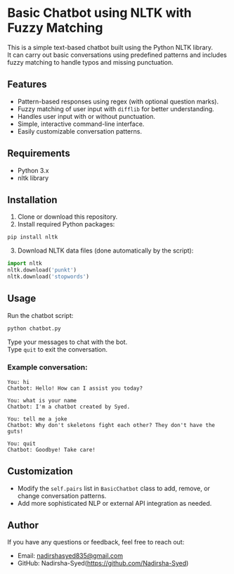 
# Basic Chatbot using NLTK with Fuzzy Matching

This is a simple text-based chatbot built using the Python NLTK library.  
It can carry out basic conversations using predefined patterns and includes fuzzy matching to handle typos and missing punctuation.

## Features

- Pattern-based responses using regex (with optional question marks).
- Fuzzy matching of user input with `difflib` for better understanding.
- Handles user input with or without punctuation.
- Simple, interactive command-line interface.
- Easily customizable conversation patterns.

## Requirements

- Python 3.x
- nltk library

## Installation

1. Clone or download this repository.
2. Install required Python packages:

```bash
pip install nltk
```

3. Download NLTK data files (done automatically by the script):

```python
import nltk
nltk.download('punkt')
nltk.download('stopwords')
```

## Usage

Run the chatbot script:

```bash
python chatbot.py
```

Type your messages to chat with the bot.  
Type `quit` to exit the conversation.

### Example conversation:

```
You: hi
Chatbot: Hello! How can I assist you today?

You: what is your name
Chatbot: I'm a chatbot created by Syed.

You: tell me a joke
Chatbot: Why don't skeletons fight each other? They don't have the guts!

You: quit
Chatbot: Goodbye! Take care!
```

## Customization

- Modify the `self.pairs` list in `BasicChatbot` class to add, remove, or change conversation patterns.
- Add more sophisticated NLP or external API integration as needed.


## Author
If you have any questions or feedback, feel free to reach out:
- Email: nadirshasyed835@gmail.com  
- GitHub: Nadirsha-Syed(https://github.com/Nadirsha-Syed)

